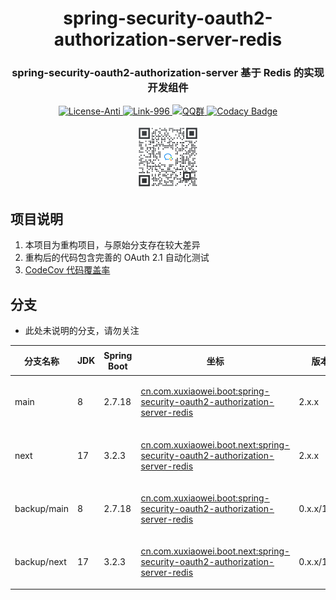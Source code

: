 <div align="center" style="text-align: center;">
    <h1>spring-security-oauth2-authorization-server-redis</h1>
    <h3>spring-security-oauth2-authorization-server 基于 Redis 的实现开发组件</h3>
    <a target="_blank" href="https://github.com/996icu/996.ICU/blob/master/LICENSE">
        <img alt="License-Anti" src="https://img.shields.io/badge/License-Anti 996-blue.svg">
    </a>
    <a target="_blank" href="https://996.icu/#/zh_CN">
        <img alt="Link-996" src="https://img.shields.io/badge/Link-996.icu-red.svg">
    </a>
    <a target="_blank" href="https://qm.qq.com/cgi-bin/qm/qr?k=ZieC6s1WB4njfVbrDHYgoNS8YpT26VtF&jump_from=webapi">
        <img alt="QQ群" src="https://img.shields.io/badge/QQ群-696503132-blue.svg"/>
    </a>
    <a target="_blank" href="https://codecov.io/gh/xuxiaowei-com-cn/spring-security-oauth2-authorization-server-redis" > 
        <img alt="Codacy Badge" src="https://codecov.io/gh/xuxiaowei-com-cn/spring-security-oauth2-authorization-server-redis/graph/badge.svg?token=LNL2140A4F"/> 
    </a>

</div>

<p></p>

<div align="center" style="text-align: center;">
    <a target="_blank" href="https://work.weixin.qq.com/gm/75cfc47d6a341047e4b6aca7389bdfa8">
        <img alt="企业微信群" src="static/wechat-work.jpg" height="100"/>
    </a>
</div>

<p></p>

## 项目说明

1. 本项目为重构项目，与原始分支存在较大差异
2. 重构后的代码包含完善的 OAuth 2.1 自动化测试
3. [CodeCov 代码覆盖率](https://app.codecov.io/gh/xuxiaowei-com-cn/spring-security-oauth2-authorization-server-redis/)

## 分支

- 此处未说明的分支，请勿关注

| 分支名称        | JDK | Spring Boot | 坐标                                                                                                                                                                                                                     | 版本          | 说明   |
|-------------|-----|-------------|------------------------------------------------------------------------------------------------------------------------------------------------------------------------------------------------------------------------|-------------|------|
| main        | 8   | 2.7.18      | [cn.com.xuxiaowei.boot:spring-security-oauth2-authorization-server-redis](https://s01.oss.sonatype.org/content/repositories/public/cn/com/xuxiaowei/boot/spring-security-oauth2-authorization-server-redis/)           | 2.x.x       | 正在维护 |
| next        | 17  | 3.2.3       | [cn.com.xuxiaowei.boot.next:spring-security-oauth2-authorization-server-redis](https://s01.oss.sonatype.org/content/repositories/public/cn/com/xuxiaowei/boot/next/spring-security-oauth2-authorization-server-redis/) | 2.x.x       | 正在维护 |
| backup/main | 8   | 2.7.18      | [cn.com.xuxiaowei.boot:spring-security-oauth2-authorization-server-redis](https://s01.oss.sonatype.org/content/repositories/public/cn/com/xuxiaowei/boot/spring-security-oauth2-authorization-server-redis/)           | 0.x.x/1.x.x | 停止维护 |
| backup/next | 17  | 3.2.3       | [cn.com.xuxiaowei.boot.next:spring-security-oauth2-authorization-server-redis](https://s01.oss.sonatype.org/content/repositories/public/cn/com/xuxiaowei/boot/next/spring-security-oauth2-authorization-server-redis/) | 0.x.x/1.x.x | 停止维护 |
